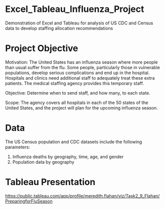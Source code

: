 # Excel_Tableau_Influenza_Project
Demonstration of Excel and Tableau for analysis of US CDC and Census data to develop staffing allocation recommendations
# Project Objective
Motivation: The United States has an influenza season where more people than usual
suffer from the flu. Some people, particularly those in vulnerable populations, develop serious
complications and end up in the hospital. Hospitals and clinics need additional staff to
adequately treat these extra patients. The medical staffing agency provides this temporary
staff.

Objective: Determine when to send staff, and how many, to each state.

Scope: The agency covers all hospitals in each of the 50 states of the United States, and
the project will plan for the upcoming influenza season.
# Data
The US Census population and CDC datasets include the following parameters:

1. Influenza deaths by geography, time, age, and gender
2. Population data by geography
# Tableau Presentation
https://public.tableau.com/app/profile/meredith.flahan/viz/Task2_9_Flahan/PreparingforFluSeason

